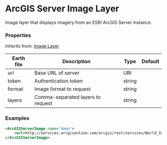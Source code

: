 # ArcGIS Server Image Layer

Image layer that displays imagery from an ESRI ArcGIS Server instance.

### Properties

Inherits from: [Image Layer](ImageLayer.md)

| Earth file | Description                       | Type   | Default |
| ---------- | --------------------------------- | ------ | ------- |
| url        | Base URL of server                | URI    |         |
| token      | Authentication token              | string |         |
| format     | Image format to request           | string |         |
| layers     | Comma-separated layers to request | string |         |

### Examples

```xml
<ArcGISServerImage name="demo">
    <url>http://services.arcgisonline.com/arcgis/rest/services/World_Imagery/MapServer/</url>
</ArcGISServerImage>
```

